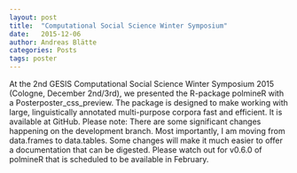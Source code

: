 ```yaml
---
layout: post
title:  "Computational Social Science Winter Symposium"
date:   2015-12-06
author: Andreas Blätte
categories: Posts
tags: poster
---
```


At the 2nd GESIS Computational Social Science Winter Symposium 2015 (Cologne, December 2nd/3rd),
we presented the R-package polmineR with a Posterposter_css_preview. The package is designed to make
working with large, linguistically annotated multi-purpose corpora fast and efficient. It is available at GitHub.
Please note: There are some significant changes happening on the development branch. Most importantly,
I am moving from data.frames to data.tables. Some changes will make it much easier to offer a documentation
that can be digested. Please watch out for v0.6.0 of polmineR that is scheduled to be available in February.

